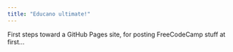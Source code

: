 ```yaml
---
title: "Educano ultimate!"
---
```


First steps toward a GitHub Pages site, for posting FreeCodeCamp stuff at first...
